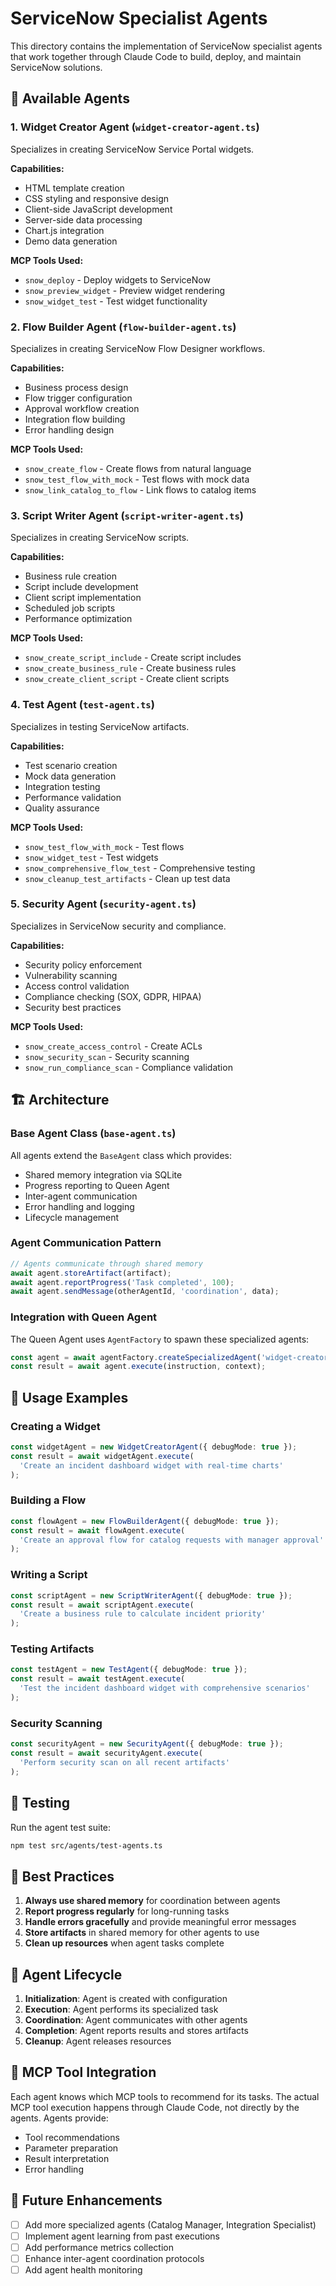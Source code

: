 # ServiceNow Specialist Agents

This directory contains the implementation of ServiceNow specialist agents that work together through Claude Code to build, deploy, and maintain ServiceNow solutions.

## 🤖 Available Agents

### 1. Widget Creator Agent (`widget-creator-agent.ts`)
Specializes in creating ServiceNow Service Portal widgets.

**Capabilities:**
- HTML template creation
- CSS styling and responsive design
- Client-side JavaScript development
- Server-side data processing
- Chart.js integration
- Demo data generation

**MCP Tools Used:**
- `snow_deploy` - Deploy widgets to ServiceNow
- `snow_preview_widget` - Preview widget rendering
- `snow_widget_test` - Test widget functionality

### 2. Flow Builder Agent (`flow-builder-agent.ts`)
Specializes in creating ServiceNow Flow Designer workflows.

**Capabilities:**
- Business process design
- Flow trigger configuration
- Approval workflow creation
- Integration flow building
- Error handling design

**MCP Tools Used:**
- `snow_create_flow` - Create flows from natural language
- `snow_test_flow_with_mock` - Test flows with mock data
- `snow_link_catalog_to_flow` - Link flows to catalog items

### 3. Script Writer Agent (`script-writer-agent.ts`)
Specializes in creating ServiceNow scripts.

**Capabilities:**
- Business rule creation
- Script include development
- Client script implementation
- Scheduled job scripts
- Performance optimization

**MCP Tools Used:**
- `snow_create_script_include` - Create script includes
- `snow_create_business_rule` - Create business rules
- `snow_create_client_script` - Create client scripts

### 4. Test Agent (`test-agent.ts`)
Specializes in testing ServiceNow artifacts.

**Capabilities:**
- Test scenario creation
- Mock data generation
- Integration testing
- Performance validation
- Quality assurance

**MCP Tools Used:**
- `snow_test_flow_with_mock` - Test flows
- `snow_widget_test` - Test widgets
- `snow_comprehensive_flow_test` - Comprehensive testing
- `snow_cleanup_test_artifacts` - Clean up test data

### 5. Security Agent (`security-agent.ts`)
Specializes in ServiceNow security and compliance.

**Capabilities:**
- Security policy enforcement
- Vulnerability scanning
- Access control validation
- Compliance checking (SOX, GDPR, HIPAA)
- Security best practices

**MCP Tools Used:**
- `snow_create_access_control` - Create ACLs
- `snow_security_scan` - Security scanning
- `snow_run_compliance_scan` - Compliance validation

## 🏗️ Architecture

### Base Agent Class (`base-agent.ts`)
All agents extend the `BaseAgent` class which provides:
- Shared memory integration via SQLite
- Progress reporting to Queen Agent
- Inter-agent communication
- Error handling and logging
- Lifecycle management

### Agent Communication Pattern
```typescript
// Agents communicate through shared memory
await agent.storeArtifact(artifact);
await agent.reportProgress('Task completed', 100);
await agent.sendMessage(otherAgentId, 'coordination', data);
```

### Integration with Queen Agent
The Queen Agent uses `AgentFactory` to spawn these specialized agents:
```typescript
const agent = await agentFactory.createSpecializedAgent('widget-creator');
const result = await agent.execute(instruction, context);
```

## 🚀 Usage Examples

### Creating a Widget
```typescript
const widgetAgent = new WidgetCreatorAgent({ debugMode: true });
const result = await widgetAgent.execute(
  'Create an incident dashboard widget with real-time charts'
);
```

### Building a Flow
```typescript
const flowAgent = new FlowBuilderAgent({ debugMode: true });
const result = await flowAgent.execute(
  'Create an approval flow for catalog requests with manager approval'
);
```

### Writing a Script
```typescript
const scriptAgent = new ScriptWriterAgent({ debugMode: true });
const result = await scriptAgent.execute(
  'Create a business rule to calculate incident priority'
);
```

### Testing Artifacts
```typescript
const testAgent = new TestAgent({ debugMode: true });
const result = await testAgent.execute(
  'Test the incident dashboard widget with comprehensive scenarios'
);
```

### Security Scanning
```typescript
const securityAgent = new SecurityAgent({ debugMode: true });
const result = await securityAgent.execute(
  'Perform security scan on all recent artifacts'
);
```

## 🧪 Testing

Run the agent test suite:
```bash
npm test src/agents/test-agents.ts
```

## 📝 Best Practices

1. **Always use shared memory** for coordination between agents
2. **Report progress regularly** for long-running tasks
3. **Handle errors gracefully** and provide meaningful error messages
4. **Store artifacts** in shared memory for other agents to use
5. **Clean up resources** when agent tasks complete

## 🔄 Agent Lifecycle

1. **Initialization**: Agent is created with configuration
2. **Execution**: Agent performs its specialized task
3. **Coordination**: Agent communicates with other agents
4. **Completion**: Agent reports results and stores artifacts
5. **Cleanup**: Agent releases resources

## 🔗 MCP Tool Integration

Each agent knows which MCP tools to recommend for its tasks. The actual MCP tool execution happens through Claude Code, not directly by the agents. Agents provide:
- Tool recommendations
- Parameter preparation
- Result interpretation
- Error handling

## 🎯 Future Enhancements

- [ ] Add more specialized agents (Catalog Manager, Integration Specialist)
- [ ] Implement agent learning from past executions
- [ ] Add performance metrics collection
- [ ] Enhance inter-agent coordination protocols
- [ ] Add agent health monitoring